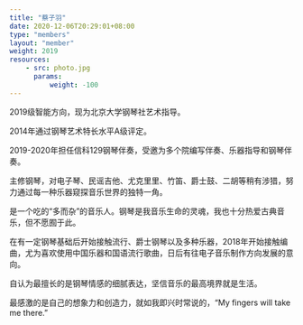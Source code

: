 ```yaml
---
title: "蔡子羽"
date: 2020-12-06T20:29:01+08:00
type: "members"
layout: "member"
weight: 2019
resources:
    - src: photo.jpg
      params:
          weight: -100
---
```


2019级智能方向，现为北京大学钢琴社艺术指导。

2014年通过钢琴艺术特长水平A级评定。

2019-2020年担任信科129钢琴伴奏，受邀为多个院编写伴奏、乐器指导和钢琴伴奏。

主修钢琴，对电子琴、民谣吉他、尤克里里、竹笛、爵士鼓、二胡等稍有涉猎，努力通过每一种乐器窥探音乐世界的独特一角。

是一个吃的“多而杂”的音乐人。钢琴是我音乐生命的灵魂，我也十分热爱古典音乐，但不愿囿于此。

在有一定钢琴基础后开始接触流行、爵士钢琴以及多种乐器，2018年开始接触编曲，尤为喜欢使用中国乐器和国语流行歌曲，日后有往电子音乐制作方向发展的意向。

自认为最擅长的是钢琴情感的细腻表达，坚信音乐的最高境界就是生活。

最感激的是自己的想象力和创造力，就如我即兴时常说的，“My fingers will take me there.”
